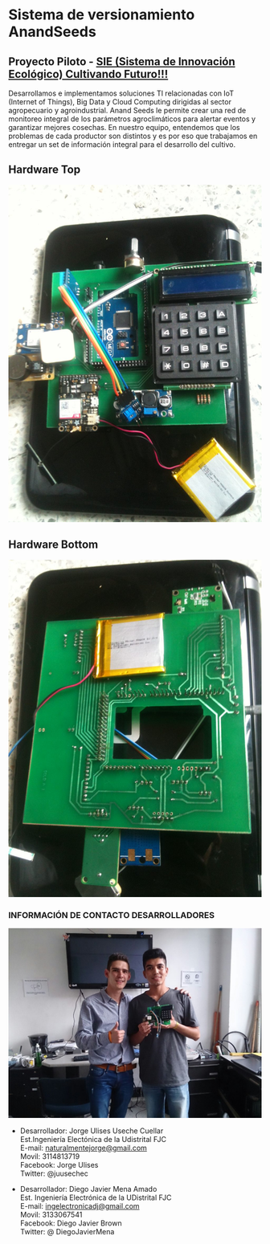 # Sistema de versionamiento AnandSeeds
## Proyecto Piloto - [SIE (Sistema de Innovación Ecológico) Cultivando Futuro!!!](http://anandseeds.co/index.php) 

Desarrollamos e implementamos soluciones TI relacionadas con IoT (Internet of Things), Big Data y Cloud Computing dirigidas al sector agropecuario y agroindustrial. Anand Seeds le permite crear una red de monitoreo integral de los parámetros agroclimáticos para alertar eventos y garantizar mejores cosechas. En nuestro equipo, entendemos que los problemas de cada productor son distintos y es por eso que trabajamos en entregar un set de información integral para el desarrollo del cultivo.

## Hardware Top
![Clan](https://raw.githubusercontent.com/AnandSeeds/Anand-Seeds-Pachamama/master/fotos/photo725102995279292414.jpg "ClanSIE")

## Hardware Bottom
![Clan](https://raw.githubusercontent.com/AnandSeeds/Anand-Seeds-Pachamama/master/fotos/photo725102995279292415.jpg "ClanSIE")

### INFORMACIÓN DE CONTACTO DESARROLLADORES ###
![Clan](https://raw.githubusercontent.com/AnandSeeds/Anand-Seeds-Pachamama/master/fotos/photo725102995279292413.jpg "ClanSIE")

* Desarrollador: Jorge Ulises Useche Cuellar  
Est.Ingeniería Electónica de la Udistrital FJC  
E-mail: naturalmentejorge@gmail.com  
Movil: 3114813719    
Facebook: Jorge Ulises    
Twitter: @juusechec    

* Desarrollador: Diego Javier Mena Amado   
Est. Ingeniería Electrónica de la UDistrital FJC   
E-mail: ingelectronicadj@gmail.com  
Movil: 3133067541   
Facebook: Diego Javier Brown  
Twitter: @ DiegoJavierMena  
